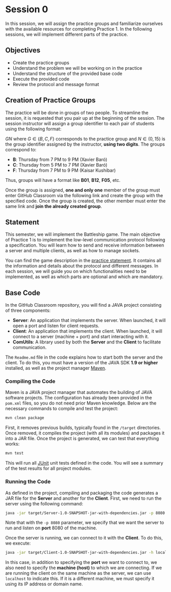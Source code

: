 # Session 0

In this session, we will assign the practice groups and familiarize ourselves with the available resources for completing Practice 1. In the following sessions, we will implement different parts of the practice.

## Objectives

- Create the practice groups
- Understand the problem we will be working on in the practice
- Understand the structure of the provided base code
- Execute the provided code
- Review the protocol and message format

## Creation of Practice Groups

The practice will be done in groups of two people. To streamline the session, it is requested that you pair up at the beginning of the session. The session instructor will assign a group identifier to each pair of students using the following format:

$GN$ where $G\in\{B,C,F\}$ corresponds to the practice group and $N\in(0, 15)$ is the group identifier assigned by the instructor, **using two digits**. The groups correspond to:

- **B**: Thursday from 7 PM to 9 PM (Xavier Baró)
- **C**: Thursday from 5 PM to 7 PM (Xavier Baró)
- **F**: Thursday from 7 PM to 9 PM (Kaisar Kushibar)

Thus, groups will have a format like **B01**, **B12**, **F05**, etc.

Once the group is assigned, **one and only one** member of the group must enter GitHub Classroom via the following link and create the group with the specified code. Once the group is created, the other member must enter the same link and **join the already created group**.

## Statement

This semester, we will implement the Battleship game. The main objective of Practice 1 is to implement the low-level communication protocol following a specification. You will learn how to send and receive information between a server and multiple clients, as well as how to manage sockets.

You can find the game description in the [practice statement](../Guies/battleship_en.md). It contains all the information and details about the protocol and different messages. In each session, we will guide you on which functionalities need to be implemented, as well as which parts are optional and which are mandatory.

## Base Code

In the GitHub Classroom repository, you will find a JAVA project consisting of three components:

- **Server**: An application that implements the server. When launched, it will open a port and listen for client requests.
- **Client**: An application that implements the client. When launched, it will connect to a server (machine + port) and start interacting with it.
- **ComUtils**: A library used by both the **Server** and the **Client** to facilitate communication.

The `Readme.md` file in the code explains how to start both the server and the client. To do this, you must have a version of the JAVA SDK **1.9 or higher** installed, as well as the project manager [Maven](https://maven.apache.org/).

### Compiling the Code

Maven is a JAVA project manager that automates the building of JAVA software projects. The configuration has already been provided in the `pom.xml` files, so you do not need prior Maven knowledge. Below are the necessary commands to compile and test the project:

```bash
mvn clean package
```

First, it removes previous builds, typically found in the `/target` directories. Once removed, it compiles the project (with all its modules) and packages it into a JAR file. Once the project is generated, we can test that everything works:

```bash
mvn test
```

This will run all [JUnit](https://junit.org/) unit tests defined in the code. You will see a summary of the test results for all project modules.

### Running the Code

As defined in the project, compiling and packaging the code generates a JAR file for the **Server** and another for the **Client**. First, we need to run the server using the following command:

```bash
java -jar target/Server-1.0-SNAPSHOT-jar-with-dependencies.jar -p 8080
```

Note that with the `-p 8080` parameter, we specify that we want the server to run and listen on **port** 8080 of the machine.

Once the server is running, we can connect to it with the **Client**. To do this, we execute:

```bash
java -jar target/Client-1.0-SNAPSHOT-jar-with-dependencies.jar -h localhost -p 8080
```

In this case, in addition to specifying the **port** we want to connect to, we also need to specify the **machine (host)** to which we are connecting. If we are running the client on the same machine as the server, we can use `localhost` to indicate this. If it is a different machine, we must specify it using its IP address or domain name.

